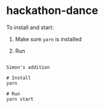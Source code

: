 # hackathon-dance

To install and start:

1. Make sure `yarn` is installed

2. Run

```

Simon's addition

# Install
yarn

# Run
yarn start
```
